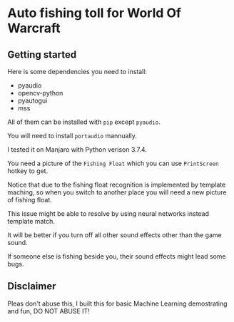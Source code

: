 # Auto fishing toll for World Of Warcraft

## Getting started

Here is some dependencies you need to install:

- pyaudio
- opencv-python
- pyautogui
- mss

All of them can be installed with `pip` except `pyaudio`.

You will need to install `portaudio` mannually.

I tested it on Manjaro with Python verison 3.7.4.

You need a picture of the `Fishing Float` which you can use `PrintScreen` hotkey to get.

Notice that due to the fishing float recognition is implemented by template maching, so when you switch to another place you will need a new picture of fishing float.

This issue might be able to resolve by using neural networks instead template match.

It will be better if you turn off all other sound effects other than the game sound.

If someone else is fishing beside you, their sound effects might lead some bugs.

## Disclaimer

Pleas don't abuse this, I built this for basic Machine Learning demostrating and fun, DO NOT ABUSE IT!
